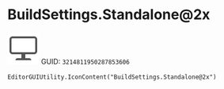 # BuildSettings.Standalone@2x
![](/img/BuildSettings.Standalone@2x.png)
GUID: `3214811950287853606`
```
EditorGUIUtility.IconContent("BuildSettings.Standalone@2x")
```
